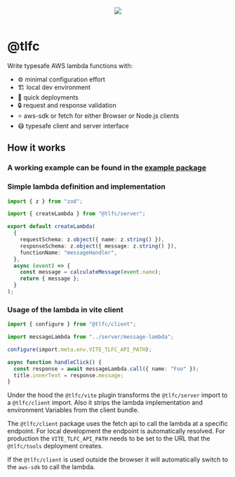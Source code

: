 <div align="center">
    <img src="https://miro.medium.com/v2/resize:fit:1400/format:webp/1*vhXCF3elDEQt9g6YZraEEQ.png"/>
</div>

<br />

# @tlfc

Write typesafe AWS lambda functions with:

- ⚙️ minimal configuration effort
- 🏗️ local dev environment
- 🚀 quick deployments
- 🔒 request and response validation
- ⭐️ aws-sdk or fetch for either Browser or Node.js clients
- 😷 typesafe client and server interface

## How it works

### A working example can be found in the [example package](./packages/example/readme.md)

### Simple lambda definition and implementation

```ts
import { z } from "zod";

import { createLambda } from "@tlfc/server";

export default createLambda(
  {
    requestSchema: z.object({ name: z.string() }),
    responseSchema: z.object({ message: z.string() }),
    functionName: "messageHandler",
  },
  async (event) => {
    const message = calculateMessage(event.name);
    return { message };
  }
);
```

### Usage of the lambda in vite client

```ts
import { configure } from "@tlfc/client";

import messageLambda from "../server/message-lambda";

configure(import.meta.env.VITE_TLFC_API_PATH);

async function handleClick() {
  const response = await messageLambda.call({ name: "Foo" });
  title.innerText = response.message;
}
```

Under the hood the `@tlfc/vite` plugin transforms the `@tlfc/server` import to a `@tlfc/client` import. Also it strips the lambda implementation and environment Variables from the client bundle.

The `@tlfc/client` package uses the fetch api to call the lambda at a specific endpoint. For local development the endpoint is automatically resolved. For production the `VITE_TLFC_API_PATH` needs to be set to the URL that the `@tlfc/tools` deployment creates.

If the `@tlfc/client` is used outside the browser it will automatically switch to the `aws-sdk` to call the lambda.
